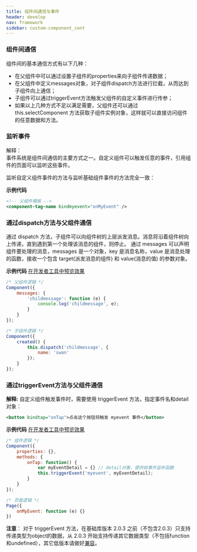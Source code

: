```yaml
---
title: 组件间通信与事件
header: develop
nav: framework
sidebar: custom-component_cont
---
```



### 组件间通信
组件间的基本通信方式有以下几种：
- 在父组件中可以通过设置子组件的properties来向子组件传递数据；
- 在父组件中定义messages对象，对子组件dispatch方法进行拦截，从而达到子组件向上通信；
- 子组件可以通过triggerEvent方法触发父组件的自定义事件进行传参；
- 如果以上几种方式不足以满足需要，父组件还可以通过 this.selectComponent 方法获取子组件实例对象，这样就可以直接访问组件的任意数据和方法。

### 监听事件
<div class="notice">解释： </div>
事件系统是组件间通信的主要方式之一。自定义组件可以触发任意的事件，引用组件的页面可以监听这些事件。

监听自定义组件事件的方法与监听基础组件事件的方法完全一致：

**示例代码**
```xml
<!-- 父组件模板 -->
<component-tag-name bindmyevent="onMyEvent" />
```

### 通过dispatch方法与父组件通信

通过 dispatch 方法，子组件可以向组件树的上层派发消息。消息将沿着组件树向上传递，直到遇到第一个处理该消息的组件，则停止。
通过 messages 可以声明组件要处理的消息，messages 是一个对象，key 是消息名称，value 是消息处理的函数，接收一个包含 target(派发消息的组件) 和 value(消息的值) 的参数对象。

**示例代码**
<a href="swanide://fragment/6f6ac82db74aa8795dfbc27fd760dd611545889059135" title="在开发者工具中预览效果" target="_self">在开发者工具中预览效果</a>

```js
/* 父组件逻辑 */
Component({
    messages: {
        'childmessage': function (e) {
            console.log('childmessage', e);
        }
    }
});
```
```js
/* 子组件逻辑 */
Component({
    created() {
        this.dispatch('childmessage', {
            name: 'swan'
        });
    }
});
```

### 通过triggerEvent方法与父组件通信

**解释:**
自定义组件触发事件时，需要使用 triggerEvent 方法，指定事件名和detail对象：
```xml
<button bindtap="onTap">点击这个按钮将触发 myevent 事件</button>
```

**示例代码**
<a href="swanide://fragment/e5621e1c241dd7b47f2bc844277117b81545308225206" title="在开发者工具中预览效果" target="_self">在开发者工具中预览效果</a>

```js
/* 组件逻辑 */
Component({
    properties: {},
    methods: {
        onTap: function() {
            var myEventDetail = {} // detail对象，提供给事件监听函数
            this.triggerEvent('myevent', myEventDetail);
        }
    }
});
```
```js
/* 页面逻辑 */
Page({
    onMyEvent: function (e) {}
})
```
**注意**：
对于 triggerEvent 方法，在基础库版本 2.0.3 之前（不包含2.0.3）只支持传递类型为object的数据，从 2.0.3 开始支持传递其它数据类型（不包括function和undefined），其它低版本请做好<a href="https://smartprogram.baidu.com/docs/develop/swan/compatibility/">兼容</a>。